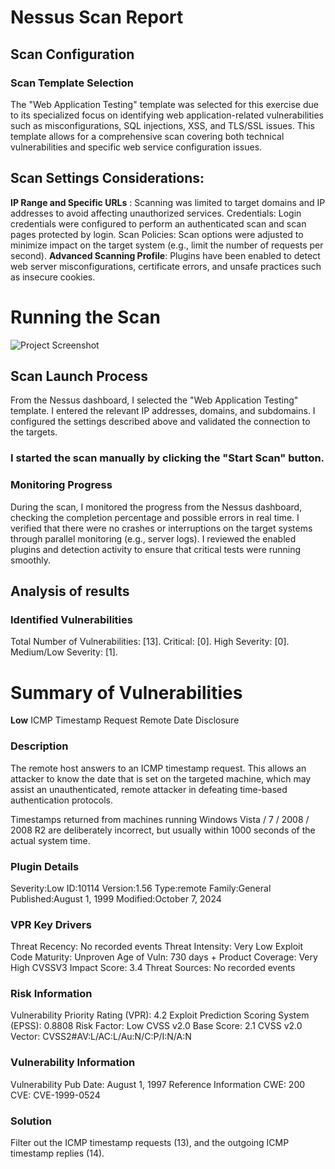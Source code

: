 # Nessus Scan Report
## Scan Configuration
### Scan Template Selection
The "Web Application Testing" template was selected for this exercise due to its specialized focus on identifying web application-related vulnerabilities such as misconfigurations, SQL injections, XSS, and TLS/SSL issues. This template allows for a comprehensive scan covering both technical vulnerabilities and specific web service configuration issues.

## Scan Settings Considerations:

**IP ​​Range and Specific URLs** : Scanning was limited to target domains and IP addresses to avoid affecting unauthorized services.
Credentials: Login credentials were configured to perform an authenticated scan and scan pages protected by login.
Scan Policies: Scan options were adjusted to minimize impact on the target system (e.g., limit the number of requests per second).
**Advanced Scanning Profile**: Plugins have been enabled to detect web server misconfigurations, certificate errors, and unsafe practices such as insecure cookies.

# Running the Scan
![Project Screenshot](https://via.placeholder.com/800x400.png?text=Cyber+Security+Projects)

## Scan Launch Process
From the Nessus dashboard, I selected the "Web Application Testing" template.
I entered the relevant IP addresses, domains, and subdomains.
I configured the settings described above and validated the connection to the targets.
### I started the scan manually by clicking the "Start Scan" button.
### Monitoring Progress
During the scan, I monitored the progress from the Nessus dashboard, checking the completion percentage and possible errors in real time.
I verified that there were no crashes or interruptions on the target systems through parallel monitoring (e.g., server logs).
I reviewed the enabled plugins and detection activity to ensure that critical tests were running smoothly.

## Analysis of results
### Identified Vulnerabilities
Total Number of Vulnerabilities:    [13].
Critical:                           [0].
High Severity:                      [0].
Medium/Low Severity:                [1].

# Summary of Vulnerabilities
**Low** ICMP Timestamp Request Remote Date Disclosure
### Description
The remote host answers to an ICMP timestamp request. This allows an attacker to know the date that is set on the targeted machine, which may assist an unauthenticated, remote attacker in defeating time-based authentication protocols.

Timestamps returned from machines running Windows Vista / 7 / 2008 / 2008 R2 are deliberately incorrect, but usually within 1000 seconds of the actual system time.

### Plugin Details
Severity:Low
ID:10114
Version:1.56
Type:remote
Family:General
Published:August 1, 1999
Modified:October 7, 2024

### VPR Key Drivers
Threat Recency: No recorded events
Threat Intensity: Very Low
Exploit Code Maturity: Unproven
Age of Vuln: 730 days +
Product Coverage: Very High
CVSSV3 Impact Score: 3.4
Threat Sources: No recorded events

### Risk Information
Vulnerability Priority Rating (VPR): 4.2
Exploit Prediction Scoring System (EPSS): 0.8808
Risk Factor: Low
CVSS v2.0 Base Score: 2.1
CVSS v2.0 Vector: CVSS2#AV:L/AC:L/Au:N/C:P/I:N/A:N

### Vulnerability Information
Vulnerability Pub Date: August 1, 1997
Reference Information
CWE:  200
CVE:  CVE-1999-0524

### Solution
Filter out the ICMP timestamp requests (13), and the outgoing ICMP timestamp replies (14).

